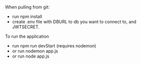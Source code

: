 When pulling from git:
- run npm install
- create .env file with DBURL to db you want to connect to, and JWTSECRET.

To run the application
- run npm run devStart (requires nodemon)
- or run nodemon app.js 
- or run node app.js